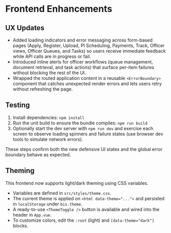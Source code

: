 # Frontend Enhancements

## UX Updates
- Added loading indicators and error messaging across form-based pages (Apply, Register, Upload, PI Scheduling, Payments, Track, Officer views, Officer Queues, and Tasks) so users receive immediate feedback while API calls are in progress or fail.
- Introduced inline alerts for officer workflows (queue management, document retrieval, and task actions) that surface per-item failures without blocking the rest of the UI.
- Wrapped the routed application content in a reusable `<ErrorBoundary>` component that catches unexpected render errors and lets users retry without refreshing the page.

## Testing
1. Install dependencies: `npm install`
2. Run the unit build to ensure the bundle compiles: `npm run build`
3. Optionally start the dev server with `npm run dev` and exercise each screen to observe loading spinners and failure states (use browser dev tools to simulate network errors).

These steps confirm both the new defensive UI states and the global error boundary behave as expected.

## Theming

This frontend now supports light/dark theming using CSS variables.

- Variables are defined in `src/styles/theme.css`.
- The current theme is applied on `<html data-theme="...">` and persisted in `localStorage` under `bis.theme`.
- A ready-to-use `<ThemeToggle />` button is available and wired into the header in `App.vue`.
- To customize colors, edit the `:root` (light) and `[data-theme="dark"]` blocks.

